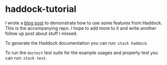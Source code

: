 # haddock-tutorial

I wrote a [blog post](https://medium.com/@fintan.halpenny/fishy-documentation-c1b47f43bf62) to demonstrate how to use some features from Haddock. This is the accompanying repo. I hope to add more to it and write another follow up post about stuff I missed.

To generate the Haddock documentation you can run: `stack haddock`.

To run the `doctest` test suite for the example usages and property test you can run: `stack test`.
